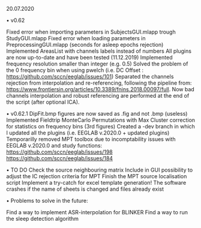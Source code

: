 ﻿20.07.2020

• v0.62

Fixed error when importing parameters in SubjectsGUI.mlapp trough StudyGUI.mlapp
Fixed error when loading parameters in PreprocessingGUI.mlapp (seconds for asleep epochs rejection)
Implemented AreasList with channels labels instead of numbers
All plugins are now up-to-date and have been tested (11.12.2019)
Implemented frequency resolution smaller than integer (e.g. 0.5)
Solved the problem of the 0 frequency bin when using pwelch (i.e. DC Offset : https://github.com/sccn/eeglab/issues/101)
Separated the channels rejection from interpolation and re-referencing, following the pipeline from: https://www.frontiersin.org/articles/10.3389/fnins.2018.00097/full. Now bad channels interpolation and robust referencing are performed at the end of the script (after optional ICA).

• v0.62.1
DipFit.bmp figures are now saved as .fig and not .bmp (useless)
Implemented Fieldtrip MonteCarlo Permutations with Max Cluster correction for statistics on frequency bins (3rd figures)
Created a -dev branch in which I updated all the plugins (i.e. EEGLAB v.2020.0 + updated plugins)
Temporarilly removed MPT toolbox due to incomptability issues with EEGLAB v.2020.0 and study functions:
https://github.com/sccn/eeglab/issues/198
https://github.com/sccn/eeglab/issues/184

• TO DO
Check the source neighbouring matrix
Include in GUI possibility to adjust the IC rejection criteria for MPT
Finish the MPT source localisation script
Implement a try-catch for excel template generation! The software crashes if the name of sheets is changed and files already exist



• Problems to solve in the future:

Find a way to implement ASR-interpolation for BLINKER
Find a way to run the sleep detection algorithm